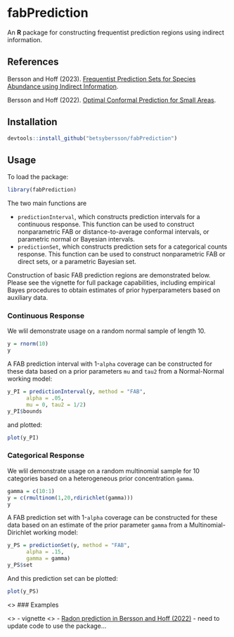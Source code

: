# fabPrediction

An **R** package for constructing frequentist prediction regions using indirect information.

## References

Bersson and Hoff (2023). [Frequentist Prediction Sets for Species Abundance using Indirect Information](https://arxiv.org/pdf/2311.15860.pdf).

Bersson and Hoff (2022). [Optimal Conformal Prediction for Small Areas](https://arxiv.org/pdf/2204.08122.pdf).

## Installation

``` r
devtools::install_github("betsybersson/fabPrediction")  
```

## Usage

To load the package:

``` r
library(fabPrediction)  
```

The two main functions are 
- `predictionInterval`, which constructs prediction intervals for a continuous response. This function can be used to construct nonparametric FAB or distance-to-average conformal intervals, or parametric normal or Bayesian intervals.
- `predictionSet`, which constructs prediction sets for a categorical counts response. This function can be used to construct nonparametric FAB or direct sets, or a parametric Bayesian set.

Construction of basic FAB prediction regions are demonstrated below. Please see the vignette for full package capabilities, including empirical Bayes procedures to obtain estimates of prior hyperparameters based on auxiliary data.

### Continuous Response

We wlil demonstrate usage on a random normal sample of length 10.

``` r
y = rnorm(10)
y
```

A FAB prediction interval with 1-`alpha` coverage can be constructed for these data based on a prior parameters `mu` and `tau2` from a Normal-Normal working model:

``` r
y_PI = predictionInterval(y, method = "FAB",
      alpha = .05,
      mu = 0, tau2 = 1/2)
y_PI$bounds
```

and plotted:

``` r
plot(y_PI)
```

### Categorical Response

We wlil demonstrate usage on a random multinomial sample for 10 categories based on a heterogeneous prior concentration `gamma`.

``` r
gamma = c(10:1)
y = c(rmultinom(1,20,rdirichlet(gamma)))
y
```

A FAB prediction set with 1-`alpha` coverage can be constructed for these data based on an estimate of the prior parameter `gamma` from a Multinomial-Dirichlet working model:

``` r
y_PS = predictionSet(y, method = "FAB",
      alpha = .15,
      gamma = gamma)
y_PS$set
```

And this prediction set can be plotted:

``` r
plot(y_PS)
```

<> ### Examples

<> - vignette
<> - [Radon prediction in Bersson and Hoff (2022)](https://github.com/betsybersson/fab_sap/blob/main/radon_prediction.R) - need to update code to use the package...





